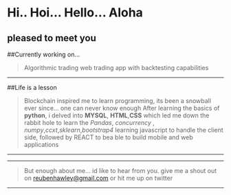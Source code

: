 # Hi.. Hoi... Hello... Aloha
pleased to meet you
---
##Currently working on...
>Algorithmic trading web trading app with backtesting capabilities
---
##Life is a lesson
>Blockchain inspired me to learn programming, its been a snowball ever since... one can never know enough
After learning the basics of **python**, i delved into **MYSQL**, **HTML**,**CSS**
which led me down the rabbit hole to learn the *Pandas*, *concurrency* , *numpy*,*ccxt*,*sklearn*,*bootstrap4*
learning javascript to handle the client side, followed by REACT to bea ble to build mobile and web applications 
--- 
---
>But enough about me... id like to hear from you. give me a shout out on reubenhawley@gmail.com or hit me up on twitter
---
<!--
**ReubenHawley/ReubenHawley** is a ✨ _special_ ✨ repository because its `README.md` (this file) appears on your GitHub profile.

👯 I’m looking to collaborate on data science projects, from time series based to medicine based research, i believe data is the way of the future.
- 🤔 I’m looking for help with javascript and asynchronous programming
- 💬 Ask me about python and trading, i just cant shut up about them

- 📫 How to reach me: drop me a mail at 
- 😄 Pronouns: DURACELL
- ⚡ Fun fact: ...
-->
